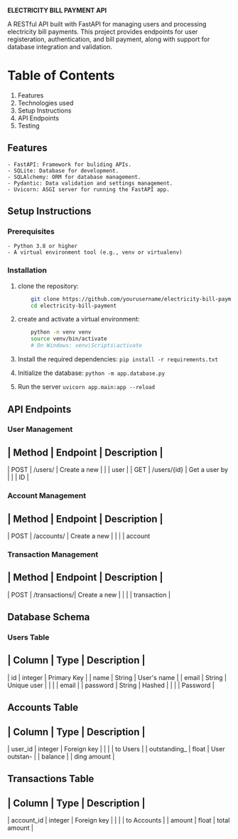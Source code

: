 **ELECTRICITY BILL PAYMENT API**

A RESTful API built with FastAPI for managing users and processing electricity bill payments. This project provides endpoints for user registeration, authentication, and bill payment, along with support for database integration and validation.

# Table of Contents
1. Features
2. Technologies used
3. Setup Instructions
4. API Endpoints
6. Testing


## Features
    - FastAPI: Framework for buliding APIs.
    - SQLite: Database for development.
    - SQLAlchemy: ORM for database management.
    - Pydantic: Data validation and settings management.
    - Uvicorn: ASGI server for running the FastAPI app.

## Setup Instructions
### Prerequisites
    - Python 3.8 or higher
    - A virtual environment tool (e.g., venv or virtualenv)

### Installation
1. clone the repository:
    ```bash
        git clone https://github.com/yourusername/electricity-bill-payment.git
        cd electricity-bill-payment

2. create and activate a virtual environment:
    ```bash
        python -m venv venv
        source venv/bin/activate    
        # On Windows: venv\Scripts\activate
    

3. Install the required dependencies:
    `pip install -r requirements.txt`

4. Initialize the database:
    `python -m app.database.py`

5. Run the server
    `uvicorn app.main:app --reload`

## API Endpoints

### User Management
| Method    | Endpoint      | Description   |
---------------------------------------------
| POST      | /users/       | Create a new
|           |               | user          |
| GET       | /users/{id}   | Get a user by
|           |               | ID            |


### Account Management
| Method    | Endpoint      | Description   |
---------------------------------------------
| POST      | /accounts/    | Create a new  |
|           |               | account       


### Transaction Management
| Method    | Endpoint      | Description   |
---------------------------------------------
| POST      | /transactions/| Create a new  |
|           |               | transaction   |


## Database Schema

### Users Table
| Column    | Type      | Description   |
-----------------------------------------
| id        | integer   | Primary Key   |
| name      | String    | User's name   |
| email     | String    | Unique user   |
|           |           | email         |
| password  | String    | Hashed        |
|           |           | Password      |

## Accounts Table
| Column        | Type      | Description   |
-----------------------------------------
| user_id       | integer   | Foreign key   |
|               |           | to Users      |
| outstanding_  | float     | User outstan- |
| balance       |           | ding amount   |

## Transactions Table
| Column        | Type      | Description   |
---------------------------------------------
| account_id    | integer   | Foreign key   |
|               |           | to Accounts   |
| amount        | float     | total amount  |